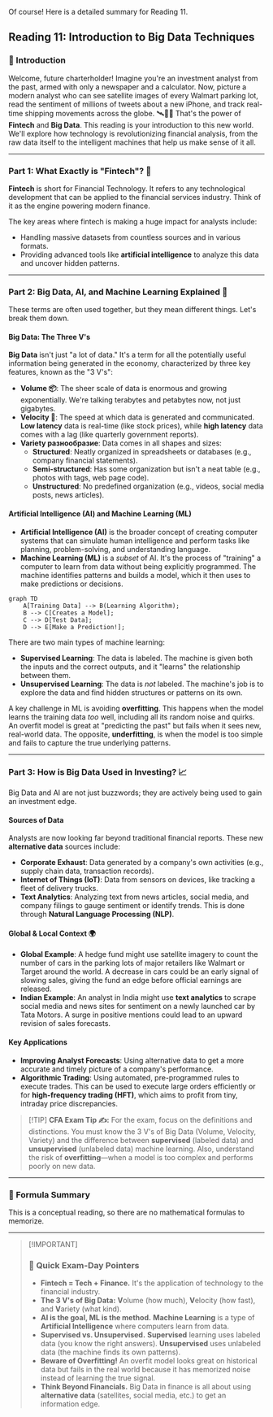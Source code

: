 Of course\! Here is a detailed summary for Reading 11.

## Reading 11: Introduction to Big Data Techniques

### 🎯 Introduction

Welcome, future charterholder\! Imagine you're an investment analyst from the past, armed with only a newspaper and a calculator. Now, picture a modern analyst who can see satellite images of every Walmart parking lot, read the sentiment of millions of tweets about a new iPhone, and track real-time shipping movements across the globe. 🛰️📱🚢 That's the power of **Fintech** and **Big Data**. This reading is your introduction to this new world. We'll explore how technology is revolutionizing financial analysis, from the raw data itself to the intelligent machines that help us make sense of it all.

-----

### Part 1: What Exactly is "Fintech"? 🤖

**Fintech** is short for Financial Technology. It refers to any technological development that can be applied to the financial services industry. Think of it as the engine powering modern finance.

The key areas where fintech is making a huge impact for analysts include:

  * Handling massive datasets from countless sources and in various formats.
  * Providing advanced tools like **artificial intelligence** to analyze this data and uncover hidden patterns.

-----

### Part 2: Big Data, AI, and Machine Learning Explained 🤔

These terms are often used together, but they mean different things. Let's break them down.

#### **Big Data: The Three V's**

**Big Data** isn't just "a lot of data." It's a term for all the potentially useful information being generated in the economy, characterized by three key features, known as the "3 V's":

  * **Volume 📦**: The sheer scale of data is enormous and growing exponentially. We're talking terabytes and petabytes now, not just gigabytes.
  * **Velocity 💨**: The speed at which data is generated and communicated. **Low latency** data is real-time (like stock prices), while **high latency** data comes with a lag (like quarterly government reports).
  * **Variety  разнообразие**: Data comes in all shapes and sizes:
      * **Structured**: Neatly organized in spreadsheets or databases (e.g., company financial statements).
      * **Semi-structured**: Has some organization but isn't a neat table (e.g., photos with tags, web page code).
      * **Unstructured**: No predefined organization (e.g., videos, social media posts, news articles).

#### **Artificial Intelligence (AI) and Machine Learning (ML)**

  * **Artificial Intelligence (AI)** is the broader concept of creating computer systems that can simulate human intelligence and perform tasks like planning, problem-solving, and understanding language.
  * **Machine Learning (ML)** is a *subset* of AI. It's the process of "training" a computer to learn from data without being explicitly programmed. The machine identifies patterns and builds a model, which it then uses to make predictions or decisions.

<!-- end list -->

```mermaid
graph TD
    A[Training Data] --> B(Learning Algorithm);
    B --> C[Creates a Model];
    C --> D[Test Data];
    D --> E[Make a Prediction!];
```

There are two main types of machine learning:

  * **Supervised Learning**: The data is labeled. The machine is given both the inputs and the correct outputs, and it "learns" the relationship between them.
  * **Unsupervised Learning**: The data is *not* labeled. The machine's job is to explore the data and find hidden structures or patterns on its own.

A key challenge in ML is avoiding **overfitting**. This happens when the model learns the training data *too* well, including all its random noise and quirks. An overfit model is great at "predicting the past" but fails when it sees new, real-world data. The opposite, **underfitting**, is when the model is too simple and fails to capture the true underlying patterns.

-----

### Part 3: How is Big Data Used in Investing? 📈

Big Data and AI are not just buzzwords; they are actively being used to gain an investment edge.

#### **Sources of Data**

Analysts are now looking far beyond traditional financial reports. These new **alternative data** sources include:

  * **Corporate Exhaust**: Data generated by a company's own activities (e.g., supply chain data, transaction records).
  * **Internet of Things (IoT)**: Data from sensors on devices, like tracking a fleet of delivery trucks.
  * **Text Analytics**: Analyzing text from news articles, social media, and company filings to gauge sentiment or identify trends. This is done through **Natural Language Processing (NLP)**.

#### **Global & Local Context 🌍**

  * **Global Example**: A hedge fund might use satellite imagery to count the number of cars in the parking lots of major retailers like Walmart or Target around the world. A decrease in cars could be an early signal of slowing sales, giving the fund an edge before official earnings are released.
  * **Indian Example**: An analyst in India might use **text analytics** to scrape social media and news sites for sentiment on a newly launched car by Tata Motors. A surge in positive mentions could lead to an upward revision of sales forecasts.

#### **Key Applications**

  * **Improving Analyst Forecasts**: Using alternative data to get a more accurate and timely picture of a company's performance.
  * **Algorithmic Trading**: Using automated, pre-programmed rules to execute trades. This can be used to execute large orders efficiently or for **high-frequency trading (HFT)**, which aims to profit from tiny, intraday price discrepancies.

> [\!TIP]
> **CFA Exam Tip ✍️:** For the exam, focus on the definitions and distinctions. You must know the 3 V's of Big Data (Volume, Velocity, Variety) and the difference between **supervised** (labeled data) and **unsupervised** (unlabeled data) machine learning. Also, understand the risk of **overfitting**—when a model is too complex and performs poorly on new data.

-----

### 🧪 Formula Summary

This is a conceptual reading, so there are no mathematical formulas to memorize.

-----

> [\!IMPORTANT]
>
> ### 🎯 Quick Exam-Day Pointers
>
>   * **Fintech = Tech + Finance.** It's the application of technology to the financial industry.
>   * **The 3 V's of Big Data:** **V**olume (how much), **V**elocity (how fast), and **V**ariety (what kind).
>   * **AI is the goal, ML is the method.** **Machine Learning** is a type of **Artificial Intelligence** where computers learn from data.
>   * **Supervised vs. Unsupervised.** **Supervised** learning uses labeled data (you know the right answers). **Unsupervised** uses unlabeled data (the machine finds its own patterns).
>   * **Beware of Overfitting\!** An overfit model looks great on historical data but fails in the real world because it has memorized noise instead of learning the true signal.
>   * **Think Beyond Financials.** Big Data in finance is all about using **alternative data** (satellites, social media, etc.) to get an information edge.